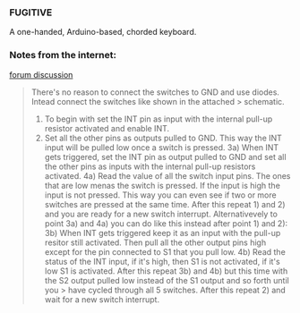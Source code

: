 ### FUGITIVE

A one-handed, Arduino-based, chorded keyboard.


### Notes from the internet:

[forum discussion](http://www.avrfreaks.net/forum/multiplex-several-switches-one-external-interrupt)


> There's no reason to connect the switches to GND and use diodes. Intead connect the switches like shown in the attached > schematic.
> 1) To begin with set the INT pin as input with the internal pull-up resistor activated and enable INT.
> 2) Set all the other pins as outputs pulled to GND. This way the INT input will be pulled low once a switch is pressed.
> 3a) When INT gets triggered, set the INT pin as output pulled to GND and set all the other pins as inputs with the internal pull-up resistors activated.
> 4a) Read the value of all the switch input pins. The ones that are low menas the switch is pressed. If the input is high the input is not pressed. This way you can even see if two or more switches are pressed at the same time.
> After this repeat 1) and 2) and you are ready for a new switch interrupt.
> Alternativevely to point 3a) and 4a) you can do like this instead after point 1) and 2):
> 3b) When INT gets triggered keep it as an input with the pull-up resitor still activated. Then pull all the other output pins high except for the pin connected to S1 that you pull low.
> 4b) Read the status of the INT input, if it's high, then S1 is not activated, if it's low S1 is activated.
> After this repeat 3b) and 4b) but this time with the S2 output pulled low instead of the S1 output and so forth until you > have cycled through all 5 switches.
> After this repeat 2) and wait for a new switch interrupt.
